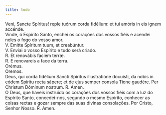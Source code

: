 ```yaml
---
title: todo
---
```

<div class="container-fluid">
<div class="row">
<div class="dropcap text-justify">
Veni, Sancte Spíritus! reple tuórum corda fidélium: et tui amóris in eis ignem accénde.
</div>
<div class="dropcap text-justify">
Vinde, ó Espírito Santo, enchei os corações dos vossos fiéis e acendei neles o fogo do vosso amor.
</div>
<div class="text-justify">
V. Emitte Spíritum tuum, et creabúntur.
</div>
<div class="text-justify">
V. Enviai o vosso Espírito e tudo será criado.
</div>
<div class="text-justify">
<span class="text-danger">R.</span> Et renovábis faciem terræ.
</div>
<div class="text-justify">
<span class="text-danger">R.</span> E renovareis a face da terra.
</div>
<div class="text-danger text-center">
Orémus.
</div>
<div class="text-danger text-center">
Oremos.
</div>
<div class="dropcap text-justify">
Deus, qui corda fidélium Sancti Spíritus illustratióne docuísti, da nobis in eódem Spíritu recta sápere; et de ejus semper consola Tione gaudére. Per Christum Dóminum nostrum. <span class="text-danger">R.</span> Amen.
</div>
<div class="dropcap text-justify">
Ó Deus, que haveis instruído os corações dos vossos fiéis com a luz do Espírito Santo, concedei-nos, segundo o mesmo Espírito, conhecer as coisas rectas e gozar sempre das suas divinas consolações. Por Cristo, Senhor Nosso. <span class="text-danger">R.</span> Amen.
</div>
</div>
</div>
